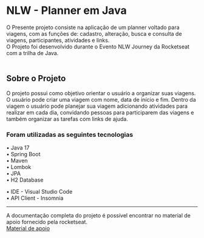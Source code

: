 # NLW - Planner em Java
O Presente projeto consiste na aplicação de um planner voltado para viagens, com as funções de: cadastro, alteração, busca e consulta de viagens, participantes, atividades e links.<br>
O Projeto foi desenvolvido durante o Evento NLW Journey da Rocketseat com a trilha de Java.<br><br>

## Sobre o Projeto 
O projeto possui como objetivo orientar o usuário a organizar suas viagens. O usuário pode criar uma viagem com nome, data de início e fim. Dentro da viagem o usuário pode planejar sua viagem adicionando atividades para realizar em cada dia, convidando pessoas para participarem das viagens e também organizar as tarefas com links de ajuda.

### Foram utilizadas as seguintes tecnologias
• Java 17 <br>
• Spring Boot <br>
• Maven <br>
• Lombok<br>
• JPA <br>
• H2 Database 

• IDE - Visual Studio Code<br>
• API Client - Insomnia

---

A documentação completa do projeto é possível encontrar no material de apoio fornecido pela rocketseat.<br>
[Material de apoio](https://metal-flea-041.notion.site/NLW-Journey-6d6fed24885148b3abf9901e24458a06)
